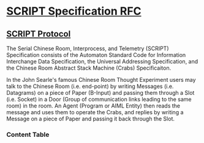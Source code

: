 # [SCRIPT Specification RFC](../readme.md)

## [SCRIPT Protocol](readme.md)

The Serial Chinese Room, Interprocess, and Telemetry (SCRIPT) Specification consists of the Automaton Standard Code for Information Interchange Data Specification, the Universal Addressing Specification, and the Chinese Room Abstract Stack Machine (Crabs) Specificaiton.

In the John Searle's famous Chinese Room Thought Experiment users may talk to the Chinese Room (i.e. end-point) by writing Messages (i.e. Datagrams) on a piece of Paper (B-Input) and passing them through a Slot (i.e. Socket) in a Door (Group of communication links leading to the same room) in the room. An Agent (Program or AIML Entity) then reads the message and uses them to operate the Crabs, and replies by writing a Message on a piece of Paper and passing it back through the Slot.

### Content Table

